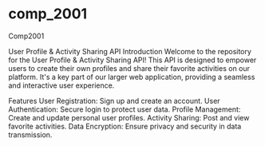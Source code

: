 # comp_2001
Comp2001

User Profile & Activity Sharing API Introduction Welcome to the repository for the User Profile & Activity Sharing API! This API is designed to empower users to create their own profiles and share their favorite activities on our platform. It's a key part of our larger web application, providing a seamless and interactive user experience.

Features User Registration: Sign up and create an account. User Authentication: Secure login to protect user data. Profile Management: Create and update personal user profiles. Activity Sharing: Post and view favorite activities. Data Encryption: Ensure privacy and security in data transmission.
